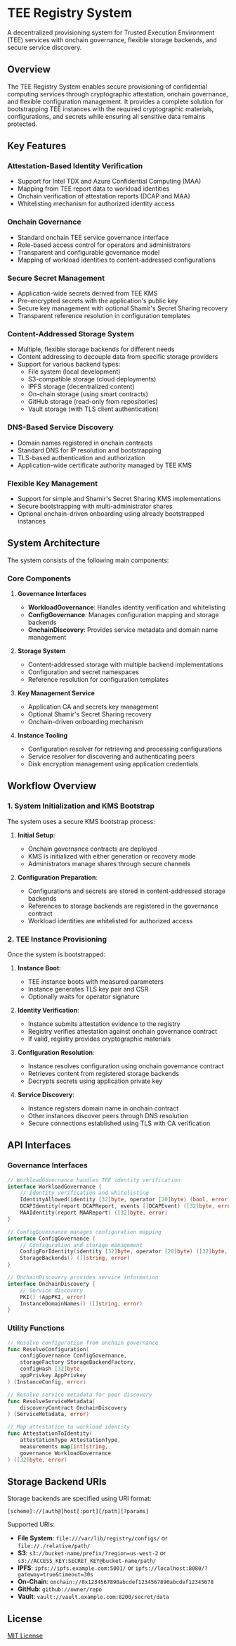 # TEE Registry System

A decentralized provisioning system for Trusted Execution Environment (TEE) services with onchain governance, flexible storage backends, and secure service discovery.

## Overview

The TEE Registry System enables secure provisioning of confidential computing services through cryptographic attestation, onchain governance, and flexible configuration management. It provides a complete solution for bootstrapping TEE instances with the required cryptographic materials, configurations, and secrets while ensuring all sensitive data remains protected.

## Key Features

### Attestation-Based Identity Verification
- Support for Intel TDX and Azure Confidential Computing (MAA)
- Mapping from TEE report data to workload identities
- Onchain verification of attestation reports (DCAP and MAA)
- Whitelisting mechanism for authorized identity access

### Onchain Governance
- Standard onchain TEE service governance interface
- Role-based access control for operators and administrators
- Transparent and configurable governance model
- Mapping of workload identities to content-addressed configurations

### Secure Secret Management
- Application-wide secrets derived from TEE KMS
- Pre-encrypted secrets with the application's public key
- Secure key management with optional Shamir's Secret Sharing recovery
- Transparent reference resolution in configuration templates

### Content-Addressed Storage System
- Multiple, flexible storage backends for different needs
- Content addressing to decouple data from specific storage providers
- Support for various backend types:
  - File system (local development)
  - S3-compatible storage (cloud deployments)
  - IPFS storage (decentralized content)
  - On-chain storage (using smart contracts)
  - GitHub storage (read-only from repositories)
  - Vault storage (with TLS client authentication)

### DNS-Based Service Discovery
- Domain names registered in onchain contracts
- Standard DNS for IP resolution and bootstrapping
- TLS-based authentication and authorization
- Application-wide certificate authority managed by TEE KMS

### Flexible Key Management
- Support for simple and Shamir's Secret Sharing KMS implementations
- Secure bootstrapping with multi-administrator shares
- Optional onchain-driven onboarding using already bootstrapped instances

## System Architecture

The system consists of the following main components:

### Core Components

1. **Governance Interfaces**
   - **WorkloadGovernance**: Handles identity verification and whitelisting
   - **ConfigGovernance**: Manages configuration mapping and storage backends
   - **OnchainDiscovery**: Provides service metadata and domain name management

2. **Storage System**
   - Content-addressed storage with multiple backend implementations
   - Configuration and secret namespaces
   - Reference resolution for configuration templates

3. **Key Management Service**
   - Application CA and secrets key management
   - Optional Shamir's Secret Sharing recovery
   - Onchain-driven onboarding mechanism

4. **Instance Tooling**
   - Configuration resolver for retrieving and processing configurations
   - Service resolver for discovering and authenticating peers
   - Disk encryption management using application credentials

## Workflow Overview

### 1. System Initialization and KMS Bootstrap

The system uses a secure KMS bootstrap process:

1. **Initial Setup**:
   - Onchain governance contracts are deployed
   - KMS is initialized with either generation or recovery mode
   - Administrators manage shares through secure channels

2. **Configuration Preparation**:
   - Configurations and secrets are stored in content-addressed storage backends
   - References to storage backends are registered in the governance contract
   - Workload identities are whitelisted for authorized access

### 2. TEE Instance Provisioning

Once the system is bootstrapped:

1. **Instance Boot**:
   - TEE instance boots with measured parameters
   - Instance generates TLS key pair and CSR
   - Optionally waits for operator signature

2. **Identity Verification**:
   - Instance submits attestation evidence to the registry
   - Registry verifies attestation against onchain governance contract
   - If valid, registry provides cryptographic materials

3. **Configuration Resolution**:
   - Instance resolves configuration using onchain governance contract
   - Retrieves content from registered storage backends
   - Decrypts secrets using application private key

4. **Service Discovery**:
   - Instance registers domain name in onchain contract
   - Other instances discover peers through DNS resolution
   - Secure connections established using TLS with CA verification

## API Interfaces

### Governance Interfaces

```go
// WorkloadGovernance handles TEE identity verification
interface WorkloadGovernance {
    // Identity verification and whitelisting
    IdentityAllowed(identity [32]byte, operator [20]byte) (bool, error)
    DCAPIdentity(report DCAPReport, events []DCAPEvent) ([32]byte, error)
    MAAIdentity(report MAAReport) ([32]byte, error)
}

// ConfigGovernance manages configuration mapping
interface ConfigGovernance {
    // Configuration and storage management
    ConfigForIdentity(identity [32]byte, operator [20]byte) ([32]byte, error)
    StorageBackends() ([]string, error)
}

// OnchainDiscovery provides service information
interface OnchainDiscovery {
    // Service discovery
    PKI() (AppPKI, error)
    InstanceDomainNames() ([]string, error)
}
```

### Utility Functions

```go
// Resolve configuration from onchain governance
func ResolveConfiguration(
    configGovernance ConfigGovernance,
    storageFactory StorageBackendFactory,
    configHash [32]byte,
    appPrivkey AppPrivkey
) (InstanceConfig, error)

// Resolve service metadata for peer discovery
func ResolveServiceMetadata(
    discoveryContract OnchainDiscovery
) (ServiceMetadata, error)

// Map attestation to workload identity
func AttestationToIdentity(
    attestationType AttestationType,
    measurements map[int]string,
    governance WorkloadGovernance
) ([32]byte, error)
```

## Storage Backend URIs

Storage backends are specified using URI format:

```
[scheme]://[auth@]host[:port][/path][?params]
```

Supported URIs:

- **File System**: `file:///var/lib/registry/configs/` or `file://./relative/path/`
- **S3**: `s3://bucket-name/prefix/?region=us-west-2` or `s3://ACCESS_KEY:SECRET_KEY@bucket-name/path/`
- **IPFS**: `ipfs://ipfs.example.com:5001/` or `ipfs://localhost:8080/?gateway=true&timeout=30s`
- **On-Chain**: `onchain://0x1234567890abcdef1234567890abcdef12345678`
- **GitHub**: `github://owner/repo`
- **Vault**: `vault://vault.example.com:8200/secret/data`

## License
[MIT License](LICENSE)
